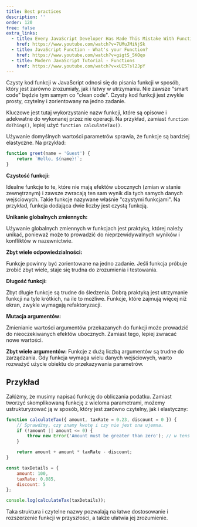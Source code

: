 ```yaml
---
title: Best practices
description: ''
order: 120
free: false
extra_links:
  - title: Every JavaScript Developer Has Made This Mistake With Functions
    href: https://www.youtube.com/watch?v=7UMuJMiNjSk
  - title: JavaScript Function - What's your Function?
    href: https://www.youtube.com/watch?v=gigtS_5KOqo
  - title: Modern JavaScript Tutorial - Functions
    href: https://www.youtube.com/watch?v=xUI5Tsl2JpY
---
```


Czysty kod funkcji w JavaScript odnosi się do pisania funkcji w sposób, który jest zarówno zrozumiały, jak i łatwy w utrzymaniu. Nie zawsze "smart code" będzie tym samym co "clean code". Czysty kod funkcji jest zwykle prosty, czytelny i zorientowany na jedno zadanie.

Kluczowe jest tutaj wykorzystanie nazw funkcji, które są opisowe i adekwatne do wykonanej przez nie operacji. Na przykład, zamiast `function doThing()`, lepiej użyć `function calculateTax()`.

Używanie domyślnych wartości parametrów sprawia, że funkcje są bardziej elastyczne. Na przykład:

```javascript
function greet(name = 'Guest') {
	return `Hello, ${name}!`;
}
```

**Czystość funkcji:**

Idealne funkcje to te, które nie mają efektów ubocznych (zmian w stanie zewnętrznym) i zawsze zwracają ten sam wynik dla tych samych danych wejściowych. Takie funkcje nazywane właśnie "czystymi funkcjami". Na przykład, funkcja dodająca dwie liczby jest czystą funkcją.

**Unikanie globalnych zmiennych:**

Używanie globalnych zmiennych w funkcjach jest praktyką, której należy unikać, ponieważ może to prowadzić do nieprzewidywalnych wyników i konfliktów w nazewnictwie.

**Zbyt wiele odpowiedzialności:**

Funkcje powinny być zorientowane na jedno zadanie. Jeśli funkcja próbuje zrobić zbyt wiele, staje się trudna do zrozumienia i testowania.

**Długość funkcji:**

Zbyt długie funkcje są trudne do śledzenia. Dobrą praktyką jest utrzymanie funkcji na tyle krótkich, na ile to możliwe. Funkcje, które zajmują więcej niż ekran, zwykle wymagają refaktoryzacji.

**Mutacja argumentów:**

Zmienianie wartości argumentów przekazanych do funkcji może prowadzić do nieoczekiwanych efektów ubocznych. Zamiast tego, lepiej zwracać nowe wartości.

**Zbyt wiele argumentów:** Funkcje z dużą liczbą argumentów są trudne do zarządzania. Gdy funkcja wymaga wielu danych wejściowych, warto rozważyć użycie obiektu do przekazywania parametrów.

## Przykład

Załóżmy, że musimy napisać funkcję do obliczania podatku. Zamiast tworzyć skomplikowaną funkcję z wieloma parametrami, możemy ustrukturyzować ją w sposób, który jest zarówno czytelny, jak i elastyczny:

```javascript
function calculateTax({ amount, taxRate = 0.23, discount = 0 }) {
	// Sprawdźmy, czy znamy kwotę i czy nie jest ona ujemna.
	if (!amount || amount <= 0) {
		throw new Error('Amount must be greater than zero'); // w tens sposób możemy w kontrolowany sposób zwrócić błąd w funkcji
	}

	return amount + amount * taxRate - discount;
}

const taxDetails = {
	amount: 100,
	taxRate: 0.085,
	discount: 5
};

console.log(calculateTax(taxDetails));
```

Taka struktura i czytelne nazwy pozwalają na łatwe dostosowanie i rozszerzenie funkcji w przyszłości, a także ułatwia jej zrozumienie.
